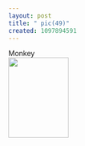 ```yaml
---
layout: post
title: " pic(49)"
created: 1097894591
---
```

Monkey <br/><img src="http://www.rolandtanglao.com/media/63266150467859375_pic(49).jpg"  width=120 height=160 />

